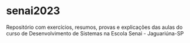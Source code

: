 # senai2023
Repositório com exercícios, resumos, provas e explicações das aulas do curso de Desenvolvimento de Sistemas na Escola Senai - Jaguariúna-SP
